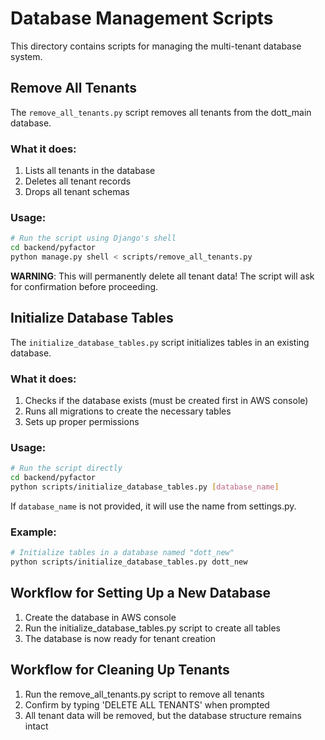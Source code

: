 # Database Management Scripts

This directory contains scripts for managing the multi-tenant database system.

## Remove All Tenants

The `remove_all_tenants.py` script removes all tenants from the dott_main database.

### What it does:
1. Lists all tenants in the database
2. Deletes all tenant records
3. Drops all tenant schemas

### Usage:

```bash
# Run the script using Django's shell
cd backend/pyfactor
python manage.py shell < scripts/remove_all_tenants.py
```

**WARNING**: This will permanently delete all tenant data! The script will ask for confirmation before proceeding.

## Initialize Database Tables

The `initialize_database_tables.py` script initializes tables in an existing database.

### What it does:
1. Checks if the database exists (must be created first in AWS console)
2. Runs all migrations to create the necessary tables
3. Sets up proper permissions

### Usage:

```bash
# Run the script directly
cd backend/pyfactor
python scripts/initialize_database_tables.py [database_name]
```

If `database_name` is not provided, it will use the name from settings.py.

### Example:

```bash
# Initialize tables in a database named "dott_new"
python scripts/initialize_database_tables.py dott_new
```

## Workflow for Setting Up a New Database

1. Create the database in AWS console
2. Run the initialize_database_tables.py script to create all tables
3. The database is now ready for tenant creation

## Workflow for Cleaning Up Tenants

1. Run the remove_all_tenants.py script to remove all tenants
2. Confirm by typing 'DELETE ALL TENANTS' when prompted
3. All tenant data will be removed, but the database structure remains intact